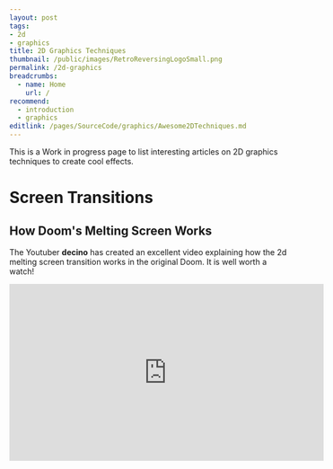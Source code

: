 ```yaml
---
layout: post
tags: 
- 2d
- graphics
title: 2D Graphics Techniques
thumbnail: /public/images/RetroReversingLogoSmall.png
permalink: /2d-graphics
breadcrumbs:
  - name: Home
    url: /
recommend: 
  - introduction
  - graphics
editlink: /pages/SourceCode/graphics/Awesome2DTechniques.md
---
```


This is a Work in progress page to list interesting articles on 2D graphics techniques to create cool effects.

# Screen Transitions

## How Doom's Melting Screen Works
The Youtuber **decino** has created an excellent video explaining how the 2d melting screen transition works in the original Doom. It is well worth a watch!

<iframe width="560" height="315" src="https://www.youtube.com/embed/lUsCXSNhHmI" title="YouTube video player" frameborder="0" allow="accelerometer; autoplay; clipboard-write; encrypted-media; gyroscope; picture-in-picture" allowfullscreen></iframe>
